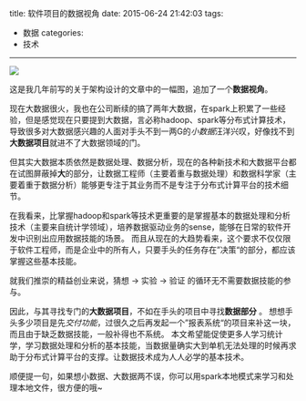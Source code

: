 title: 软件项目的数据视角
date: 2015-06-24 21:42:03
tags:
- 数据
categories:
- 技术
---
![](http://7u2h31.com1.z0.glb.clouddn.com/应用层.png)

这是我几年前写的关于架构设计的文章中的一幅图，追加了一个**数据视角**。

现在大数据很火，我也在公司断续的搞了两年大数据，在spark上积累了一些经验，但是感觉现在只要提到大数据，言必称hadoop、spark等分布式计算技术，导致很多对大数据感兴趣的人面对手头不到一两G的*小数据*汪洋兴叹，好像找不到**大数据项目**就进不了大数据领域的门。
<!-- more -->
但其实大数据本质依然是数据处理、数据分析，现在的各种新技术和大数据平台都在试图屏蔽掉**大**的部分，让数据工程师（主要着重与数据处理）和数据科学家（主要着重于数据分析）能够更专注于其业务而不是专注于分布式计算平台的技术细节。

在我看来，比掌握hadoop和spark等技术更重要的是掌握基本的数据处理和分析技术（主要来自统计学领域），培养数据驱动业务的sense，能够在日常的软件开发中识别出应用数据技能的场景。 而且从现在的大趋势看来，这个要求不仅仅限于软件工程师，而是企业中的所有人，只要手头的任务存在”决策“的部分，都应该掌握这些基本技能。

就我们推崇的精益创业来说，猜想 -> 实验 -> 验证 的循环无不需要数据技能的参与。

因此，与其寻找专门的**大数据项目**，不如在手头的项目中寻找**数据部分** 。 想想手头多少项目是先*交付功能*，过很久之后再发起一个”报表系统“的项目来补这一块，而且由于缺乏数据技能，一般补得也不系统。
本文希望能促使更多人学习统计学，学习数据处理和分析的基本技能，当数据量确实大到单机无法处理的时候再求助于分布式计算平台的支撑。让数据技术成为人人必学的基本技术。

顺便提一句，如果想小数据、大数据两不误，你可以用spark本地模式来学习和处理本地文件，很方便的哦~
